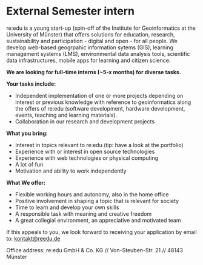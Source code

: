 # External Semester intern

re:edu is a young start-up (spin-off of the Institute for Geoinformatics at the University of Münster) that offers solutions for education, research, sustainability and participation - digital and open - for all people. We develop web-based geogrpahic information sytems (GIS), learning management systems (LMS), environmental data analysis tools, scientific data infrastructures, mobile apps for learning and citizen science.

**We are looking for full-time interns (~5-x months) for diverse tasks.**

**Your tasks include:**

- Independent implementation of one or more projects depending on interest or previous knowledge with reference to geoinformatics along the offers of re:edu (software development, hardware development, events, teaching and learning materials).
- Collaboration in our research and development projects

**What you bring:**

- Interest in topics relevant to re:edu (tip: have a look at the portfolio)
- Experience with or interest in open source technologies
- Experience with web technologies or physical computing
- A lot of fun
- Motivation and ability to work independently

**What We offer:**

- Flexible working hours and autonomy, also in the home office
- Positive involvement in shaping a topic that is relevant for society
- Time to learn and develop your own skills
- A responsible task with meaning and creative freedom
- A great collegial environment, an appreciative and motivated team

If this appeals to you, we look forward to receiving your application by email to: kontakt@reedu.de

Office address:
re:edu GmbH \& Co. KG // Von-Steuben-Str. 21 // 48143 Münster
